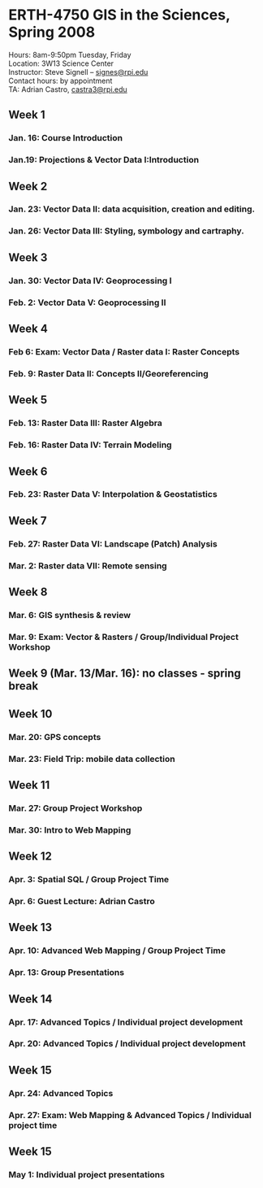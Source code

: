 # ERTH-4750  GIS in the Sciences, Spring 2008  
Hours: 8am-9:50pm Tuesday, Friday  
Location: 3W13 Science Center  
Instructor: Steve Signell – signes@rpi.edu   
Contact hours: by appointment  
TA: Adrian Castro, castra3@rpi.edu   
  
## Week 1 
### Jan. 16: Course Introduction
### Jan.19:  Projections & Vector Data I:Introduction  
## Week 2
### Jan. 23: Vector Data II: data acquisition, creation and editing.
### Jan. 26: Vector Data III: Styling, symbology and cartraphy.
## Week 3 
### Jan. 30: Vector Data IV: Geoprocessing I
### Feb. 2: Vector Data V: Geoprocessing II
## Week 4 
### Feb 6: Exam: Vector Data / Raster data I: Raster Concepts
### Feb. 9: Raster Data II:  Concepts II/Georeferencing  
## Week 5 
### Feb. 13: Raster Data III: Raster Algebra
### Feb. 16: Raster Data IV: Terrain Modeling  
## Week 6 
### Feb. 23: Raster Data V: Interpolation & Geostatistics
## Week 7 
### Feb. 27: Raster Data VI: Landscape (Patch) Analysis
### Mar. 2: Raster data VII: Remote sensing  
## Week 8
### Mar. 6: GIS synthesis & review 
### Mar. 9: Exam: Vector & Rasters / Group/Individual Project Workshop
## Week 9 (Mar. 13/Mar. 16): no classes - spring break  
## Week 10
### Mar. 20: GPS concepts 
### Mar. 23: Field Trip: mobile data collection  
## Week 11
### Mar. 27: Group Project Workshop 
### Mar. 30: Intro to Web Mapping
## Week 12 
### Apr. 3: Spatial SQL / Group Project Time
### Apr. 6: Guest Lecture: Adrian Castro  
## Week 13
### Apr. 10: Advanced Web Mapping / Group Project Time
### Apr. 13: Group Presentations 
## Week 14 
### Apr. 17: Advanced Topics / Individual project development 
### Apr. 20:  Advanced Topics / Individual project development  
## Week 15
### Apr. 24: Advanced Topics
### Apr. 27: Exam: Web Mapping & Advanced Topics / Individual project time     
## Week 15
### May 1: Individual project presentations
